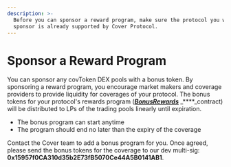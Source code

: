 ```yaml
---
description: >-
  Before you can sponsor a reward program, make sure the protocol you want to
  sponsor is already supported by Cover Protocol.
---
```


# Sponsor a Reward Program

You can sponsor any covToken DEX pools with a bonus token. By sponsoring a reward program, you encourage market makers and coverage providers to provide liquidity for coverages of your protocol. The bonus tokens for your protocol's rewards program \([_**BonusRewards**_](https://etherscan.io/address/0x8FC8551dd5E2Dc5d2B04f2957E543D7d53a79f1e#readContract) _****_contract\) will be distributed to LPs of the trading pools linearly until expiration.

* The bonus program can start anytime
* The program should end no later than the expiry of the coverage

Contact the Cover team to add a bonus program for you. Once agreed,  please send the bonus tokens for the coverage to our dev multi-sig: **0x15957f0CA310d35b2E73fB5070Ce44A5B0141AB1**.


